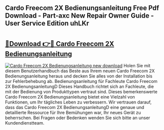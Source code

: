 ## Cardo Freecom 2X Bedienungsanleitung Free Pdf Download - Part-axc New Repair Owner Guide - User Service Edition uhLKr

# <h2><a href="http://df5iw97.blite.top/?on=Cardo+Freecom+2X+Bedienungsanleitung">🔗Download 👉🔴 Cardo Freecom 2X Bedienungsanleitung</a></h2>

[![Cardo Freecom 2X Bedienungsanleitung new download](https://i.imgur.com/lujVjoI.png)](http://df5iw97.blite.top/?on=Cardo+Freecom+2X+Bedienungsanleitung)
Holen Sie mit diesem Benutzerhandbuch das Beste aus Ihrem neuen Cardo Freecom 2X Bedienungsanleitung heraus und decken Sie alles von der Installation bis zur Fehlerbehebung ab. Bedienungsanleitung für Fachleute Cardo Freecom 2X BedienungsanleitungD Dieses Handbuch richtet sich an Fachleute, die mit der Bedienung von Produkttypen vertraut sind. Dieses bemerkenswerte Cardo Freecom 2X Bedienungsanleitung bietet eine Vielzahl von Funktionen, um Ihr tägliches Leben zu verbessern. Wir vertrauen darauf, dass das Cardo Freecom 2X BedienungsanleitungD eine genaue und detaillierte Ressource für Ihre Bemühungen war, Ihr neues Gerät zu beherrschen. Bei Fragen oder Bedenken wenden Sie sich bitte an unser Kundendienstteam.
